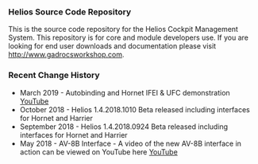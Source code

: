 ### Helios Source Code Repository

This is the source code repository for the Helios Cockpit Management System.  This repository is for core and module developers use.  If you are looking for end user downloads and documentation please visit http://www.gadrocsworkshop.com.

### Recent Change History

* March 2019 - Autobinding and Hornet IFEI & UFC demonstration [YouTube](https://www.youtube.com/watch?v=lEhG-TtENWc)
* October 2018 - Helios 1.4.2018.1010 Beta released including interfaces for Hornet and Harrier
* September 2018 - Helios 1.4.2018.0924 Beta released including interfaces for Hornet and Harrier
* May 2018 - AV-8B Interface - A video of the new AV-8B interface in action can be viewed on YouTube here [YouTube](https://www.youtube.com/watch?v=4kQG0dJMROg)
